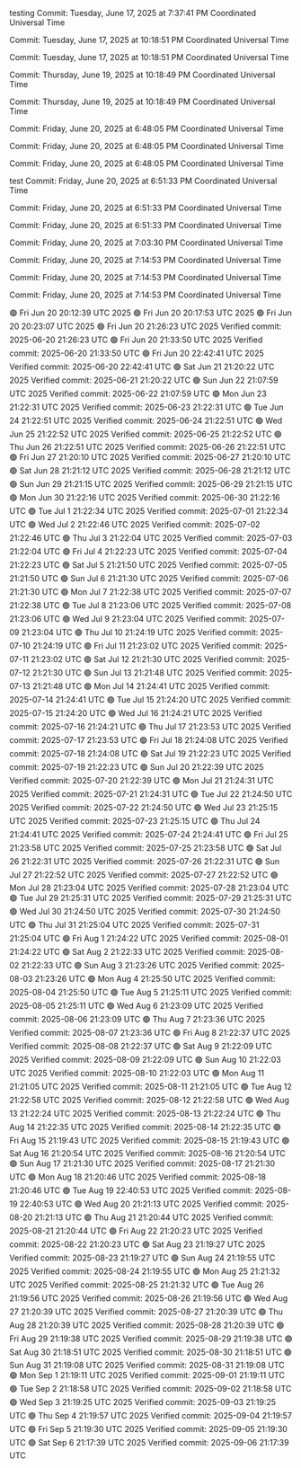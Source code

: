 testing
Commit: Tuesday, June 17, 2025 at 7:37:41 PM Coordinated Universal Time

Commit: Tuesday, June 17, 2025 at 10:18:51 PM Coordinated Universal Time

Commit: Tuesday, June 17, 2025 at 10:18:51 PM Coordinated Universal Time

Commit: Thursday, June 19, 2025 at 10:18:49 PM Coordinated Universal Time

Commit: Thursday, June 19, 2025 at 10:18:49 PM Coordinated Universal Time

Commit: Friday, June 20, 2025 at 6:48:05 PM Coordinated Universal Time

Commit: Friday, June 20, 2025 at 6:48:05 PM Coordinated Universal Time

Commit: Friday, June 20, 2025 at 6:48:05 PM Coordinated Universal Time

test
Commit: Friday, June 20, 2025 at 6:51:33 PM Coordinated Universal Time

Commit: Friday, June 20, 2025 at 6:51:33 PM Coordinated Universal Time

Commit: Friday, June 20, 2025 at 6:51:33 PM Coordinated Universal Time

Commit: Friday, June 20, 2025 at 7:03:30 PM Coordinated Universal Time

Commit: Friday, June 20, 2025 at 7:14:53 PM Coordinated Universal Time

Commit: Friday, June 20, 2025 at 7:14:53 PM Coordinated Universal Time

Commit: Friday, June 20, 2025 at 7:14:53 PM Coordinated Universal Time

🟢 Fri Jun 20 20:12:39 UTC 2025
🟢 Fri Jun 20 20:17:53 UTC 2025
🟢 Fri Jun 20 20:23:07 UTC 2025
🟢 Fri Jun 20 21:26:23 UTC 2025
Verified commit: 2025-06-20 21:26:23 UTC
🟢 Fri Jun 20 21:33:50 UTC 2025
Verified commit: 2025-06-20 21:33:50 UTC
🟢 Fri Jun 20 22:42:41 UTC 2025
Verified commit: 2025-06-20 22:42:41 UTC
🟢 Sat Jun 21 21:20:22 UTC 2025
Verified commit: 2025-06-21 21:20:22 UTC
🟢 Sun Jun 22 21:07:59 UTC 2025
Verified commit: 2025-06-22 21:07:59 UTC
🟢 Mon Jun 23 21:22:31 UTC 2025
Verified commit: 2025-06-23 21:22:31 UTC
🟢 Tue Jun 24 21:22:51 UTC 2025
Verified commit: 2025-06-24 21:22:51 UTC
🟢 Wed Jun 25 21:22:52 UTC 2025
Verified commit: 2025-06-25 21:22:52 UTC
🟢 Thu Jun 26 21:22:51 UTC 2025
Verified commit: 2025-06-26 21:22:51 UTC
🟢 Fri Jun 27 21:20:10 UTC 2025
Verified commit: 2025-06-27 21:20:10 UTC
🟢 Sat Jun 28 21:21:12 UTC 2025
Verified commit: 2025-06-28 21:21:12 UTC
🟢 Sun Jun 29 21:21:15 UTC 2025
Verified commit: 2025-06-29 21:21:15 UTC
🟢 Mon Jun 30 21:22:16 UTC 2025
Verified commit: 2025-06-30 21:22:16 UTC
🟢 Tue Jul  1 21:22:34 UTC 2025
Verified commit: 2025-07-01 21:22:34 UTC
🟢 Wed Jul  2 21:22:46 UTC 2025
Verified commit: 2025-07-02 21:22:46 UTC
🟢 Thu Jul  3 21:22:04 UTC 2025
Verified commit: 2025-07-03 21:22:04 UTC
🟢 Fri Jul  4 21:22:23 UTC 2025
Verified commit: 2025-07-04 21:22:23 UTC
🟢 Sat Jul  5 21:21:50 UTC 2025
Verified commit: 2025-07-05 21:21:50 UTC
🟢 Sun Jul  6 21:21:30 UTC 2025
Verified commit: 2025-07-06 21:21:30 UTC
🟢 Mon Jul  7 21:22:38 UTC 2025
Verified commit: 2025-07-07 21:22:38 UTC
🟢 Tue Jul  8 21:23:06 UTC 2025
Verified commit: 2025-07-08 21:23:06 UTC
🟢 Wed Jul  9 21:23:04 UTC 2025
Verified commit: 2025-07-09 21:23:04 UTC
🟢 Thu Jul 10 21:24:19 UTC 2025
Verified commit: 2025-07-10 21:24:19 UTC
🟢 Fri Jul 11 21:23:02 UTC 2025
Verified commit: 2025-07-11 21:23:02 UTC
🟢 Sat Jul 12 21:21:30 UTC 2025
Verified commit: 2025-07-12 21:21:30 UTC
🟢 Sun Jul 13 21:21:48 UTC 2025
Verified commit: 2025-07-13 21:21:48 UTC
🟢 Mon Jul 14 21:24:41 UTC 2025
Verified commit: 2025-07-14 21:24:41 UTC
🟢 Tue Jul 15 21:24:20 UTC 2025
Verified commit: 2025-07-15 21:24:20 UTC
🟢 Wed Jul 16 21:24:21 UTC 2025
Verified commit: 2025-07-16 21:24:21 UTC
🟢 Thu Jul 17 21:23:53 UTC 2025
Verified commit: 2025-07-17 21:23:53 UTC
🟢 Fri Jul 18 21:24:08 UTC 2025
Verified commit: 2025-07-18 21:24:08 UTC
🟢 Sat Jul 19 21:22:23 UTC 2025
Verified commit: 2025-07-19 21:22:23 UTC
🟢 Sun Jul 20 21:22:39 UTC 2025
Verified commit: 2025-07-20 21:22:39 UTC
🟢 Mon Jul 21 21:24:31 UTC 2025
Verified commit: 2025-07-21 21:24:31 UTC
🟢 Tue Jul 22 21:24:50 UTC 2025
Verified commit: 2025-07-22 21:24:50 UTC
🟢 Wed Jul 23 21:25:15 UTC 2025
Verified commit: 2025-07-23 21:25:15 UTC
🟢 Thu Jul 24 21:24:41 UTC 2025
Verified commit: 2025-07-24 21:24:41 UTC
🟢 Fri Jul 25 21:23:58 UTC 2025
Verified commit: 2025-07-25 21:23:58 UTC
🟢 Sat Jul 26 21:22:31 UTC 2025
Verified commit: 2025-07-26 21:22:31 UTC
🟢 Sun Jul 27 21:22:52 UTC 2025
Verified commit: 2025-07-27 21:22:52 UTC
🟢 Mon Jul 28 21:23:04 UTC 2025
Verified commit: 2025-07-28 21:23:04 UTC
🟢 Tue Jul 29 21:25:31 UTC 2025
Verified commit: 2025-07-29 21:25:31 UTC
🟢 Wed Jul 30 21:24:50 UTC 2025
Verified commit: 2025-07-30 21:24:50 UTC
🟢 Thu Jul 31 21:25:04 UTC 2025
Verified commit: 2025-07-31 21:25:04 UTC
🟢 Fri Aug  1 21:24:22 UTC 2025
Verified commit: 2025-08-01 21:24:22 UTC
🟢 Sat Aug  2 21:22:33 UTC 2025
Verified commit: 2025-08-02 21:22:33 UTC
🟢 Sun Aug  3 21:23:26 UTC 2025
Verified commit: 2025-08-03 21:23:26 UTC
🟢 Mon Aug  4 21:25:50 UTC 2025
Verified commit: 2025-08-04 21:25:50 UTC
🟢 Tue Aug  5 21:25:11 UTC 2025
Verified commit: 2025-08-05 21:25:11 UTC
🟢 Wed Aug  6 21:23:09 UTC 2025
Verified commit: 2025-08-06 21:23:09 UTC
🟢 Thu Aug  7 21:23:36 UTC 2025
Verified commit: 2025-08-07 21:23:36 UTC
🟢 Fri Aug  8 21:22:37 UTC 2025
Verified commit: 2025-08-08 21:22:37 UTC
🟢 Sat Aug  9 21:22:09 UTC 2025
Verified commit: 2025-08-09 21:22:09 UTC
🟢 Sun Aug 10 21:22:03 UTC 2025
Verified commit: 2025-08-10 21:22:03 UTC
🟢 Mon Aug 11 21:21:05 UTC 2025
Verified commit: 2025-08-11 21:21:05 UTC
🟢 Tue Aug 12 21:22:58 UTC 2025
Verified commit: 2025-08-12 21:22:58 UTC
🟢 Wed Aug 13 21:22:24 UTC 2025
Verified commit: 2025-08-13 21:22:24 UTC
🟢 Thu Aug 14 21:22:35 UTC 2025
Verified commit: 2025-08-14 21:22:35 UTC
🟢 Fri Aug 15 21:19:43 UTC 2025
Verified commit: 2025-08-15 21:19:43 UTC
🟢 Sat Aug 16 21:20:54 UTC 2025
Verified commit: 2025-08-16 21:20:54 UTC
🟢 Sun Aug 17 21:21:30 UTC 2025
Verified commit: 2025-08-17 21:21:30 UTC
🟢 Mon Aug 18 21:20:46 UTC 2025
Verified commit: 2025-08-18 21:20:46 UTC
🟢 Tue Aug 19 22:40:53 UTC 2025
Verified commit: 2025-08-19 22:40:53 UTC
🟢 Wed Aug 20 21:21:13 UTC 2025
Verified commit: 2025-08-20 21:21:13 UTC
🟢 Thu Aug 21 21:20:44 UTC 2025
Verified commit: 2025-08-21 21:20:44 UTC
🟢 Fri Aug 22 21:20:23 UTC 2025
Verified commit: 2025-08-22 21:20:23 UTC
🟢 Sat Aug 23 21:19:27 UTC 2025
Verified commit: 2025-08-23 21:19:27 UTC
🟢 Sun Aug 24 21:19:55 UTC 2025
Verified commit: 2025-08-24 21:19:55 UTC
🟢 Mon Aug 25 21:21:32 UTC 2025
Verified commit: 2025-08-25 21:21:32 UTC
🟢 Tue Aug 26 21:19:56 UTC 2025
Verified commit: 2025-08-26 21:19:56 UTC
🟢 Wed Aug 27 21:20:39 UTC 2025
Verified commit: 2025-08-27 21:20:39 UTC
🟢 Thu Aug 28 21:20:39 UTC 2025
Verified commit: 2025-08-28 21:20:39 UTC
🟢 Fri Aug 29 21:19:38 UTC 2025
Verified commit: 2025-08-29 21:19:38 UTC
🟢 Sat Aug 30 21:18:51 UTC 2025
Verified commit: 2025-08-30 21:18:51 UTC
🟢 Sun Aug 31 21:19:08 UTC 2025
Verified commit: 2025-08-31 21:19:08 UTC
🟢 Mon Sep  1 21:19:11 UTC 2025
Verified commit: 2025-09-01 21:19:11 UTC
🟢 Tue Sep  2 21:18:58 UTC 2025
Verified commit: 2025-09-02 21:18:58 UTC
🟢 Wed Sep  3 21:19:25 UTC 2025
Verified commit: 2025-09-03 21:19:25 UTC
🟢 Thu Sep  4 21:19:57 UTC 2025
Verified commit: 2025-09-04 21:19:57 UTC
🟢 Fri Sep  5 21:19:30 UTC 2025
Verified commit: 2025-09-05 21:19:30 UTC
🟢 Sat Sep  6 21:17:39 UTC 2025
Verified commit: 2025-09-06 21:17:39 UTC
